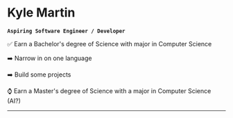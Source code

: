 # Kyle Martin

**`Aspiring Software Engineer / Developer`**

✅ Earn a Bachelor's degree of Science with major in Computer Science

➡️ Narrow in on one language

➡️ Build some projects

⌚ Earn a Master's degree of Science with a major in Computer Science (AI?)

--- 
